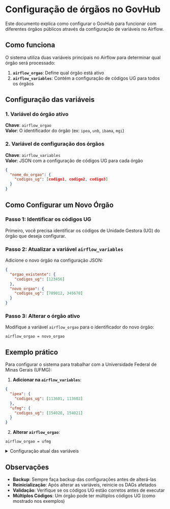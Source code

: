 # Configuração de órgãos no GovHub

Este documento explica como configurar o GovHub para funcionar com diferentes órgãos públicos através da configuração de variáveis no Airflow.

## Como funciona

O sistema utiliza duas variáveis principais no Airflow para determinar qual órgão será processado:

1. **`airflow_orgao`**: Define qual órgão está ativo
2. **`airflow_variables`**: Contém a configuração de códigos UG para todos os órgãos

## Configuração das variáveis

### 1. Variável do órgão ativo

**Chave**: `airflow_orgao`  
**Valor**: O identificador do órgão (ex: `ipea`, `unb`, `ibama`, `mgi`)

### 2. Variável de configuração dos órgãos

**Chave**: `airflow_variables`  
**Valor**: JSON com a configuração de códigos UG para cada órgão

```json
{
  "nome_do_orgao": {
    "codigos_ug": [codigo1, codigo2, codigo3]
  }
}
```

## Como Configurar um Novo Órgão

### Passo 1: Identificar os códigos UG
Primeiro, você precisa identificar os códigos de Unidade Gestora (UG) do órgão que deseja configurar.

### Passo 2: Atualizar a variável `airflow_variables`
Adicione o novo órgão na configuração JSON:

```json
{
  "orgao_existente": {
    "codigos_ug": [123456]
  },
  "novo_orgao": {
    "codigos_ug": [789012, 345678]
  }
}
```

### Passo 3: Alterar o órgão ativo
Modifique a variável `airflow_orgao` para o identificador do novo órgão:

```
airflow_orgao = novo_orgao
```

## Exemplo prático

Para configurar o sistema para trabalhar com a Universidade Federal de Minas Gerais (UFMG):

1. **Adicionar na `airflow_variables`**:
```json
{
  "ipea": {
    "codigos_ug": [113601, 113602]
  },
  "ufmg": {
    "codigos_ug": [154020, 154021]
  }
}
```

2. **Alterar `airflow_orgao`**:
```
airflow_orgao = ufmg
```

<details>
<summary>Configuração atual das variáveis</summary>

Variável: airflow_orgao
```
ipea
```

Variável: airflow_variables
```json
{
  "ipea": {
    "codigos_ug": [113601, 113602]
  },
  "unb": {
    "codigos_ug": [154040]
  },
  "ibama": {
    "codigos_ug": [440001, 440048, 440050]
  },
  "mgi": {
    "codigos_ug": [201082]
  }
}
```

</details>

## Observações

- **Backup**: Sempre faça backup das configurações antes de alterá-las
- **Reinicialização**: Após alterar as variáveis, reinicie os DAGs afetados
- **Validação**: Verifique se os códigos UG estão corretos antes de executar
- **Múltiplos Códigos**: Um órgão pode ter múltiplos códigos UG (como mostrado nos exemplos)
